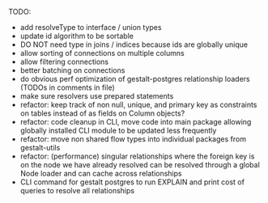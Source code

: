 TODO:
  - add resolveType to interface / union types
  - update id algorithm to be sortable
  - DO NOT need type in joins / indices because ids are globally unique
  - allow sorting of connections on multiple columns
  - allow filtering connections
  - better batching on connections
  - do obvious perf optimization of gestalt-postgres relationship loaders (TODOs
    in comments in file)
  - make sure resolvers use prepared statements
  - refactor: keep track of non null, unique, and primary key as constraints on
    tables instead of as fields on Column objects?
  - refactor: code cleanup in CLI, move code into main package allowing globally
    installed CLI module to be updated less frequently
  - refactor: move non shared flow types into individual packages from
    gestalt-utils
  - refactor: (performance) singular relationships where the foreign key is on
    the node we have already resolved can be resolved through a global Node
    loader and can cache across relationships
  - CLI command for gestalt postgres to run EXPLAIN and print cost of queries to
    resolve all relationships
